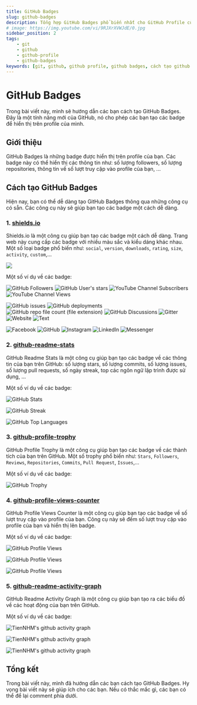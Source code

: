 ```yaml
---
title: GitHub Badges
slug: github-badges
description: Tổng hợp GitHub Badges phổ biến nhất cho GitHub Profile của bạn.
# image: https://img.youtube.com/vi/9RJXrXVWJdE/0.jpg
sidebar_position: 2
tags:
    - git
    - github
    - github-profile
    - github-badges
keywords: [git, github, github profile, github badges, cách tạo github badges, hướng dẫn, tạo github badges, tạo github badges đơn giản, tạo github badges đẹp mắt, tạo github badges cho người mới bắt đầu, shields.io, github-readme-stats, github-profile-trophy, github-profile-views-counter, github-readme-activity-graph, github badges, github badges tutorial, github badges example, github badges for profile, github badges for readme, github badges for repository, github badges for website, github badges for markdown, github badges for blog, github badges for youtube, github badges for facebook, github badges for instagram, github badges for linkedin, github badges for messenger, github badges for website, github badges for text]
---
```


# GitHub Badges

Trong bài viết này, mình sẽ hướng dẫn các bạn cách tạo GitHub Badges. Đây là một tính năng mới của GitHub, nó cho phép các bạn tạo các badge để hiển thị trên profile của mình.

## Giới thiệu

GitHub Badges là những badge được hiển thị trên profile của bạn. Các badge này có thể hiển thị các thông tin như: số lượng followers, số lượng repositories, thông tin về số lượt truy cập vào profile của bạn, ...

## Cách tạo GitHub Badges

Hiện nay, bạn có thể dễ dàng tạo GitHub Badges thông qua những công cụ có sẵn. Các công cụ này sẽ giúp bạn tạo các badge một cách dễ dàng.

### 1. [shields.io](https://shields.io/)

Shields.io là một công cụ giúp bạn tạo các badge một cách dễ dàng. Trang web này cung cấp các badge với nhiều màu sắc và kiểu dáng khác nhau. Một số loại badge phổ biến như: `social`, `version`, `downloads`, `rating`, `size`, `activity`, `custom`,...

<img src="https://v1.screenshot.11ty.dev/https%3A%2F%2Fshields.io/opengraph/" loading='lazy' decoding='async'/>

Một số ví dụ về các badge:

![GitHub Followers](https://img.shields.io/github/followers/TienNHM?style=social)
![GitHub User's stars](https://img.shields.io/github/stars/TienNHM?style=social)
![YouTube Channel Subscribers](https://img.shields.io/youtube/channel/subscribers/UCaRr1SjyHm61RrLY-DIBm1g?style=social)
![YouTube Channel Views](https://img.shields.io/youtube/channel/views/UCaRr1SjyHm61RrLY-DIBm1g?style=social)

![GitHub issues](https://img.shields.io/github/issues/TienNHM/tiennhm.github.io)
![GitHub deployments](https://img.shields.io/github/deployments/TienNHM/tiennhm.github.io/github-pages)
![GitHub repo file count (file extension)](https://img.shields.io/github/directory-file-count/TienNHM/tiennhm.github.io)
![GitHub Discussions](https://img.shields.io/github/discussions/TienNHM/tiennhm.github.io)
![Gitter](https://img.shields.io/gitter/room/TienNHM/tiennhm.github.io)
![Website](https://img.shields.io/website/http/tiennhm.github.io.svg)
![Text](https://img.shields.io/badge/Text-Blue-blue)

![Facebook](https://img.shields.io/badge/Facebook-1877F2?style=for-the-badge&logo=facebook&logoColor=white)
![GitHub](https://img.shields.io/badge/GitHub-100000?style=for-the-badge&logo=github&logoColor=white)
![Instagram](https://img.shields.io/badge/Instagram-E4405F?style=for-the-badge&logo=instagram&logoColor=white)
![LinkedIn](https://img.shields.io/badge/LinkedIn-0077B5?style=for-the-badge&logo=linkedin&logoColor=white)
![Messenger](https://img.shields.io/badge/Messenger-00B2FF?style=for-the-badge&logo=messenger&logoColor=white)

### 2. [github-readme-stats](https://github.com/anuraghazra/github-readme-stats)

GitHub Readme Stats là một công cụ giúp bạn tạo các badge về các thông tin của bạn trên GitHub: số lượng stars, số lượng commits, số lượng issues, số lượng pull requests, số ngày streak, top các ngôn ngữ lập trình được sử dụng, ...

Một số ví dụ về các badge:

![GitHub Stats](https://github-readme-stats.vercel.app/api?username=TienNHM&show_icons=true&theme=radical)

![GitHub Streak](https://github-readme-streak-stats.herokuapp.com/?user=TienNHM&theme=radical)

![GitHub Top Languages](https://github-readme-stats.vercel.app/api/top-langs/?username=TienNHM&layout=compact&theme=radical)

### 3. [github-profile-trophy](https://github.com/ryo-ma/github-profile-trophy)

GitHub Profile Trophy là một công cụ giúp bạn tạo các badge về các thành tích của bạn trên GitHub. Một số trophy phổ biến như: `Stars`, `Followers`, `Reviews`, `Repositories`, `Commits`, `Pull Request`, `Issues`,...

Một số ví dụ về các badge:

![GitHub Trophy](https://github-profile-trophy.vercel.app/?username=TienNHM&theme=onedark&column=-1)

### 4. [github-profile-views-counter](https://github.com/antonkomarev/github-profile-views-counter)

GitHub Profile Views Counter là một công cụ giúp bạn tạo các badge về số lượt truy cập vào profile của bạn. Công cụ này sẽ đếm số lượt truy cập vào profile của bạn và hiển thị lên badge.

Một số ví dụ về các badge:

![GitHub Profile Views](https://komarev.com/ghpvc/?username=TienNHM&color=blue)

![GitHub Profile Views](https://komarev.com/ghpvc/?username=TienNHM&color=red&style=plastic-square&label=TIENNHM+PROFILE+VIEWS)

![GitHub Profile Views](https://komarev.com/ghpvc/?username=TienNHM&color=blue&style=for-the-badge)

### 5. [github-readme-activity-graph](https://github.com/Ashutosh00710/github-readme-activity-graph)

GitHub Readme Activity Graph là một công cụ giúp bạn tạo ra các biểu đồ về các hoạt động của bạn trên GitHub.

Một số ví dụ về các badge:

![TienNHM's github activity graph](https://github-readme-activity-graph.vercel.app/graph?username=TienNHM&theme=dracula&custom_title=Theme+dracula)

![TienNHM's github activity graph](https://github-readme-activity-graph.vercel.app/graph?username=TienNHM&theme=react-dark&custom_title=Theme+react-dark)

![TienNHM's github activity graph](https://github-readme-activity-graph.vercel.app/graph?username=TienNHM&theme=merko&custom_title=Theme+merko)

## Tổng kết

Trong bài viết này, mình đã hướng dẫn các bạn cách tạo GitHub Badges. Hy vọng bài viết này sẽ giúp ích cho các bạn. Nếu có thắc mắc gì, các bạn có thể để lại comment phía dưới.